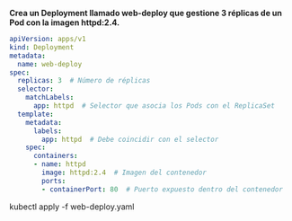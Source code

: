 **Crea un Deployment llamado web-deploy que gestione 3 réplicas de un Pod con la imagen httpd:2.4.**

```YAML
apiVersion: apps/v1
kind: Deployment
metadata:
  name: web-deploy
spec:
  replicas: 3  # Número de réplicas
  selector:
    matchLabels:
      app: httpd  # Selector que asocia los Pods con el ReplicaSet
  template:
    metadata:
      labels:
        app: httpd  # Debe coincidir con el selector
    spec:
      containers:
      - name: httpd
        image: httpd:2.4  # Imagen del contenedor
        ports:
        - containerPort: 80  # Puerto expuesto dentro del contenedor
```

kubectl apply -f web-deploy.yaml


